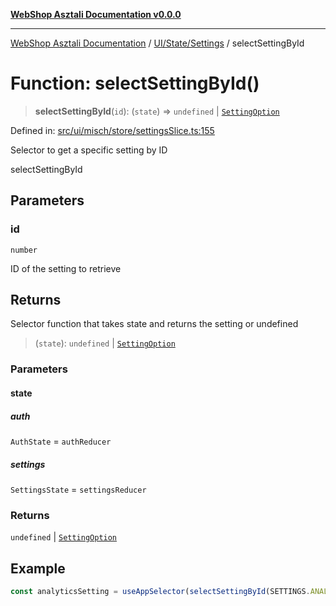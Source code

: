 [**WebShop Asztali Documentation v0.0.0**](../../../../README.md)

***

[WebShop Asztali Documentation](../../../../modules.md) / [UI/State/Settings](../README.md) / selectSettingById

# Function: selectSettingById()

> **selectSettingById**(`id`): (`state`) => `undefined` \| [`SettingOption`](../interfaces/SettingOption.md)

Defined in: [src/ui/misch/store/settingsSlice.ts:155](https://github.com/yourusername/webshop_asztali/blob/966ac422304bbbe6308f4e6c123a88355a82fe82/src/ui/misch/store/settingsSlice.ts#L155)

Selector to get a specific setting by ID

 selectSettingById

## Parameters

### id

`number`

ID of the setting to retrieve

## Returns

Selector function that takes state and returns the setting or undefined

> (`state`): `undefined` \| [`SettingOption`](../interfaces/SettingOption.md)

### Parameters

#### state

##### auth

`AuthState` = `authReducer`

##### settings

`SettingsState` = `settingsReducer`

### Returns

`undefined` \| [`SettingOption`](../interfaces/SettingOption.md)

## Example

```ts
const analyticsSetting = useAppSelector(selectSettingById(SETTINGS.ANALYTICS));
```
